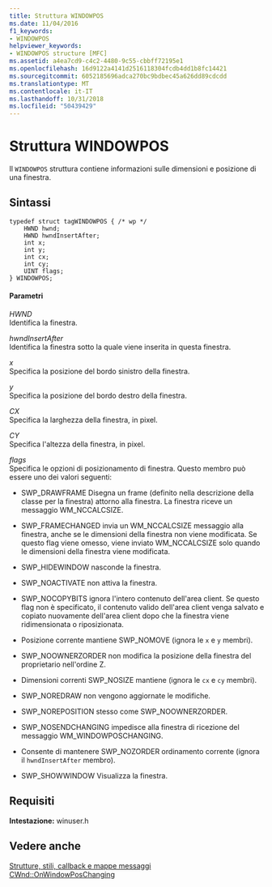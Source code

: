 ```yaml
---
title: Struttura WINDOWPOS
ms.date: 11/04/2016
f1_keywords:
- WINDOWPOS
helpviewer_keywords:
- WINDOWPOS structure [MFC]
ms.assetid: a4ea7cd9-c4c2-4480-9c55-cbbff72195e1
ms.openlocfilehash: 16d9122a4141d2516118304fcdb4dd1b8fc14421
ms.sourcegitcommit: 6052185696adca270bc9bdbec45a626dd89cdcdd
ms.translationtype: MT
ms.contentlocale: it-IT
ms.lasthandoff: 10/31/2018
ms.locfileid: "50439429"
---
```

# <a name="windowpos-structure"></a>Struttura WINDOWPOS

Il `WINDOWPOS` struttura contiene informazioni sulle dimensioni e posizione di una finestra.

## <a name="syntax"></a>Sintassi

```
typedef struct tagWINDOWPOS { /* wp */
    HWND hwnd;
    HWND hwndInsertAfter;
    int x;
    int y;
    int cx;
    int cy;
    UINT flags;
} WINDOWPOS;
```

#### <a name="parameters"></a>Parametri

*HWND*<br/>
Identifica la finestra.

*hwndInsertAfter*<br/>
Identifica la finestra sotto la quale viene inserita in questa finestra.

*x*<br/>
Specifica la posizione del bordo sinistro della finestra.

*y*<br/>
Specifica la posizione del bordo destro della finestra.

*CX*<br/>
Specifica la larghezza della finestra, in pixel.

*CY*<br/>
Specifica l'altezza della finestra, in pixel.

*flags*<br/>
Specifica le opzioni di posizionamento di finestra. Questo membro può essere uno dei valori seguenti:

- SWP_DRAWFRAME Disegna un frame (definito nella descrizione della classe per la finestra) attorno alla finestra. La finestra riceve un messaggio WM_NCCALCSIZE.

- SWP_FRAMECHANGED invia un WM_NCCALCSIZE messaggio alla finestra, anche se le dimensioni della finestra non viene modificata. Se questo flag viene omesso, viene inviato WM_NCCALCSIZE solo quando le dimensioni della finestra viene modificata.

- SWP_HIDEWINDOW nasconde la finestra.

- SWP_NOACTIVATE non attiva la finestra.

- SWP_NOCOPYBITS ignora l'intero contenuto dell'area client. Se questo flag non è specificato, il contenuto valido dell'area client venga salvato e copiato nuovamente dell'area client dopo che la finestra viene ridimensionata o riposizionata.

- Posizione corrente mantiene SWP_NOMOVE (ignora le `x` e `y` membri).

- SWP_NOOWNERZORDER non modifica la posizione della finestra del proprietario nell'ordine Z.

- Dimensioni correnti SWP_NOSIZE mantiene (ignora le `cx` e `cy` membri).

- SWP_NOREDRAW non vengono aggiornate le modifiche.

- SWP_NOREPOSITION stesso come SWP_NOOWNERZORDER.

- SWP_NOSENDCHANGING impedisce alla finestra di ricezione del messaggio WM_WINDOWPOSCHANGING.

- Consente di mantenere SWP_NOZORDER ordinamento corrente (ignora il `hwndInsertAfter` membro).

- SWP_SHOWWINDOW Visualizza la finestra.

## <a name="requirements"></a>Requisiti

**Intestazione:** winuser.h

## <a name="see-also"></a>Vedere anche

[Strutture, stili, callback e mappe messaggi](../../mfc/reference/structures-styles-callbacks-and-message-maps.md)<br/>
[CWnd::OnWindowPosChanging](../../mfc/reference/cwnd-class.md#onwindowposchanging)

